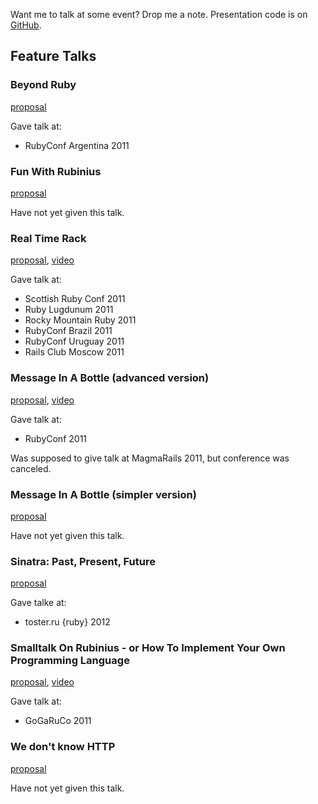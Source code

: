 Want me to talk at some event? Drop me a note. Presentation code is on [GitHub](https://github.com/rkh/presentations).

## Feature Talks


### Beyond Ruby

[proposal](https://github.com/rkh/proposals/blob/master/prepared_talks/beyond_ruby.md)

Gave talk at:

* RubyConf Argentina 2011

### Fun With Rubinius

[proposal](https://github.com/rkh/proposals/blob/master/proposed_talks/fun_with_rubinius.md)

Have not yet given this talk.

### Real Time Rack

[proposal](https://github.com/rkh/proposals/blob/master/prepared_talks/real_time_rack.md),
[video](http://confreaks.net/videos/727-rockymtnruby2011-real-time-rack)

Gave talk at:

* Scottish Ruby Conf 2011
* Ruby Lugdunum 2011
* Rocky Mountain Ruby 2011
* RubyConf Brazil 2011
* RubyConf Uruguay 2011
* Rails Club Moscow 2011

### Message In A Bottle (advanced version)

[proposal](https://github.com/rkh/proposals/blob/master/prepared_talks/method_dispatch.md), [video](http://confreaks.net/videos/680-rubyconf2011-message-in-a-bottle)

Gave talk at:

* RubyConf 2011

Was supposed to give talk at MagmaRails 2011, but conference was canceled.

### Message In A Bottle (simpler version)

[proposal](https://github.com/rkh/proposals/blob/master/proposed_talks/method_dispatch.md)

Have not yet given this talk.

### Sinatra: Past, Present, Future

[proposal](https://github.com/rkh/proposals/blob/master/prepared_talks/sinatra.md)

Gave talke at:

* toster.ru {ruby} 2012

### Smalltalk On Rubinius - or How To Implement Your Own Programming Language

[proposal](https://github.com/rkh/proposals/blob/master/prepared_talks/reak.md),
[video](http://confreaks.net/videos/645-gogaruco2011-smalltalk-on-rubinius-or-how-to-implement-your-own-programming-language)

Gave talk at:

* GoGaRuCo 2011

### We don't know HTTP

[proposal](https://github.com/rkh/proposals/blob/master/proposed_talks/http.md)

Have not yet given this talk.
